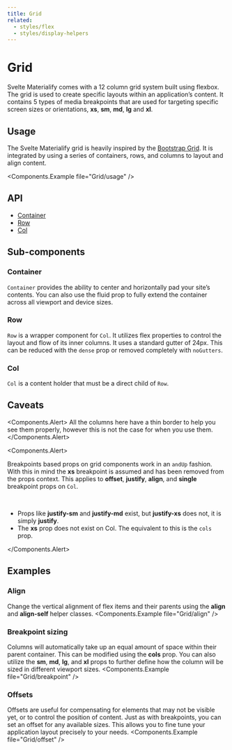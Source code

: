 ```yaml
---
title: Grid
related:
  - styles/flex
  - styles/display-helpers
---
```


<style>
  :global(.example .s-col) {
    border: thin solid var(--theme-dividers);
  }
</style>

# Grid

Svelte Materialify comes with a 12 column grid system built using flexbox. The grid is used to create specific layouts within an application’s content. It contains 5 types of media breakpoints that are used for targeting specific screen sizes or orientations, **xs**, **sm**, **md**, **lg** and **xl**.

## Usage

The Svelte Materialify grid is heavily inspired by the [Bootstrap Grid](https://getbootstrap.com/docs/4.0/layout/grid/). It is integrated by using a series of containers, rows, and columns to layout and align content.

<Components.Example file="Grid/usage" />

## API

- [Container](/api/Container/)
- [Row](/api/Row/)
- [Col](/api/Col/)

## Sub-components

### Container

`Container` provides the ability to center and horizontally pad your site’s contents. You can also use the fluid prop to fully extend the container across all viewport and device sizes.

### Row

`Row` is a wrapper component for `Col`. It utilizes flex properties to control the layout and flow of its inner columns. It uses a standard gutter of 24px. This can be reduced with the `dense` prop or removed completely with `noGutters`.

### Col

`Col` is a content holder that must be a direct child of `Row`.

## Caveats

<Components.Alert>
All the columns here have a thin border to help you see them properly, however this is not the case for when you use them.
</Components.Alert>

<Components.Alert>

Breakpoints based props on grid components work in an `andUp` fashion. With this in mind the **xs** breakpoint is assumed and has been removed from the props context. This applies to **offset**, **justify**, **align**, and **single** breakpoint props on `Col`.

<br />

- Props like **justify-sm** and **justify-md** exist, but **justify-xs** does not, it is simply **justify**.
- The **xs** prop does not exist on Col. The equivalent to this is the `cols` prop.

</Components.Alert>

## Examples

### Align

Change the vertical alignment of flex items and their parents using the **align** and **align-self** helper classes.
<Components.Example file="Grid/align" />

### Breakpoint sizing

Columns will automatically take up an equal amount of space within their parent container. This can be modified using the **cols** prop. You can also utilize the **sm**, **md**, **lg**, and **xl** props to further define how the column will be sized in different viewport sizes.
<Components.Example file="Grid/breakpoint" />

### Offsets

Offsets are useful for compensating for elements that may not be visible yet, or to control the position of content. Just as with breakpoints, you can set an offset for any available sizes. This allows you to fine tune your application layout precisely to your needs.
<Components.Example file="Grid/offset" />
